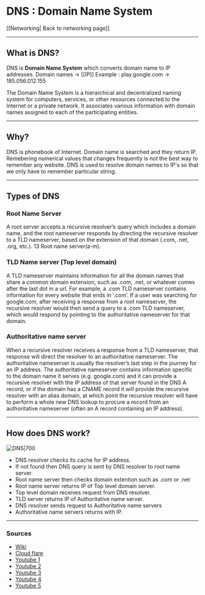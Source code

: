 # DNS : Domain Name System
[[Networking| Back to networking page]]
- --
## What is DNS?
DNS is **Domain Name System** which converts domain name to IP addresses.
Domain names -> [[IP]]
Example : play.google.com -> 185.056.012.155

The Domain Name System is a hierarchical and decentralized naming system for computers, services, or other resources connected to the Internet or a private network. It associates various information with domain names assigned to each of the participating entities.
- --
## Why?
DNS is phonebook of Internet. Domain name is searched and they return IP. Remebering numerical values that changes frequently is not the best way to remember any website. DNS is used to resolve domain names to IP's so that we only have to remember particular string.
- --
## Types of DNS
### Root Name Server
A root server accepts a recursive resolver’s query which includes a domain name, and the root nameserver responds by directing the recursive resolver to a TLD nameserver, based on the extension of that domain (.com, .net, .org, etc.). 13 Root name server(a-m).

### TLD Name server (Top level domain)
A TLD nameserver maintains information for all the domain names that share a common domain extension, such as .com, .net, or whatever comes after the last dot in a url. For example, a .com TLD nameserver contains information for every website that ends in ‘.com’. If a user was searching for google.com, after receiving a response from a root nameserver, the recursive resolver would then send a query to a .com TLD nameserver, which would respond by pointing to the authoritative nameserver for that domain.

### Authoritative name server
When a recursive resolver receives a response from a TLD nameserver, that response will direct the resolver to an authoritative nameserver. The authoritative nameserver is usually the resolver’s last step in the journey for an IP address. The authoritative nameserver contains information specific to the domain name it serves (e.g. google.com) and it can provide a recursive resolver with the IP address of that server found in the DNS A record, or if the domain has a CNAME record it will provide the recursive resolver with an alias domain, at which point the recursive resolver will have to perform a whole new DNS lookup to procure a record from an authoritative nameserver (often an A record containing an IP address).

- --
## How does DNS work?
![DNS|700](https://www.appneta.com/assets/Screen-Shot-2018-12-20-at-4.25.01-PM.png)
- DNS resolver checks its cache for IP address.
- If not found then DNS query is sent by DNS resolver to root name server. 
- Root name server then checks domain extention such as .com or .net
- Root name server returns IP of Top level domain server.
- Top level domain receives request from DNS resolver.
- TLD server returns IP of Authoritative name server.
- DNS resolver sends request to Authoritative name servers
- Authoritative name servers returns with IP.
- --
### Sources
- [Wiki](https://en.wikipedia.org/wiki/Domain_Name_System)
- [Cloud flare](https://www.cloudflare.com/en-in/learning/dns/dns-server-types/)
- [Youtube 1](https://youtu.be/JkEYOt08-rU)
- [Youtube 2](https://youtu.be/FsGUi5pXpLk)
- [Youtube 3](https://www.youtube.com/watch?v=uOfonONtIuk)
- [Youtube 4](https://youtu.be/Rck3BALhI5c)
- [Youtube 5](https://youtu.be/mpQZVYPuDGU)